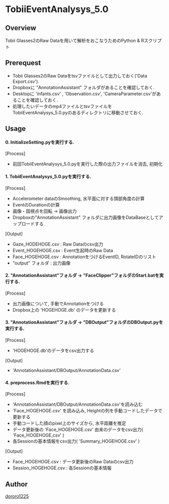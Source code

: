 TobiiEventAnalysys_5.0
====

## Overview
Tobii Glasses2のRaw Dataを用いて解析をおこなうためのPython & Rスクリプト

## Prerequest
- Tobii Glasses2のRaw Dataをtsvファイルとして出力しておく('Data Export.csv').
- Dropboxに "AnnotationAssistant" フォルダがあることを確認しておく.
- Desktopに 'infants.csv' , 'Observation.csv', 'CameraParameter.csv'があることを確認しておく.
- 処理したいデータのmp4ファイルとtsvファイルをTobiiEventAnalysys_5.0.pyのあるディレクトリに移動させておく.

## Usage
#### 0. InitializeSetting.pyを実行する.
[Process]
- 前回TobiiEventAnalysys_5.0.pyを実行した際の出力ファイルを消去, 初期化

#### 1. TobiiEventAnalysys_5.0.pyを実行する.
[Process]
 - Accelerometer dataのSmoothing, 水平面に対する頭部角度の計算
 - EventのDurationの計算
 - 画像・固視点を回転 -> 画像出力
 - Dropboxの"AnnotationAssistant" フォルダに出力画像をDataBaseとしてアップロードする


 [Output]
  - Gaze_HODEHOGE.csv : Raw Dataのcsv出力
  - Event_HOGEHOGE.csv : Event生起時のRaw Data
  - Face_HOGEHOGE.csv : AnnotationをつけるEventID, RotateIDのリスト
  - "output" フォルダ : 出力画像


#### 2. "AnnotationAssistant"フォルダ → "FaceClipper"フォルダのStart.batを実行する.
[Process]
 - 出力画像について, 手動でAnnotationをつける
 - Dropbox上の 'HOGEHOGE.db' のデータを更新する


#### 3. "AnnotationAssistant"フォルダ → "DBOutput"フォルダのDBOutput.pyを実行する.
[Process]
 - 'HOGEHOGE.db'のデータをcsv出力する


 [Output]
 - 'AnnotationAssistant/DBOutput/AnnotationData.csv'

#### 4. preprocess.Rmdを実行する.
[Process]
 - 'AnnotationAssistant/DBOutput/AnnotationData.csv'を読み込む
 - 'Face_HOGEHOGE.csv' を読み込み, Heightの列を手動コードしたデータで更新する
 - 手動コードした顔のpixel上のサイズから, 水平距離を推定
 - データ更新後の 'Face_HOGEHOGE.csv' 由来のデータをcsv出力( 'Face_HOGEHOGE,csv' )
 - 各Sessionの基本情報をcsv出力( 'Summary_HOGEHOGE.csv' )

 [Output]
 - Face_HOGEHOGE.csv :  データ更新後のRaw Dataのcsv出力
 - Session_HOGEHOGE.csv    : 各Sessionの基本情報

## Author

[dororo1225](https://github.com/dororo1225)
